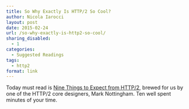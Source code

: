 ```yaml
---
title: So Why Exactly Is HTTP/2 So Cool?
author: Nicola Iarocci
layout: post
date: 2015-02-24
url: /so-why-exactly-is-http2-so-cool/
sharing_disabled:
  - 1
categories:
  - Suggested Readings
tags:
  - http2
format: link
---
```

Today must read is [Nine Things to Expect from HTTP/2][1], brewed for us by one of the HTTP/2 core designers, Mark Nottingham. Ten well spent minutes of your time.

 [1]: https://www.mnot.net/blog/2014/01/30/http2_expectations
